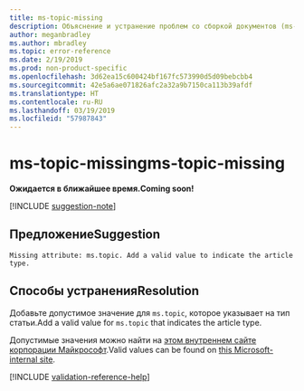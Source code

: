 ```yaml
---
title: ms-topic-missing
description: Объяснение и устранение проблем со сборкой документов (ms-topic-missing)
author: meganbradley
ms.author: mbradley
ms.topic: error-reference
ms.date: 2/19/2019
ms.prod: non-product-specific
ms.openlocfilehash: 3d62ea15c600424bf167fc573990d5d09bebcbb4
ms.sourcegitcommit: 42e5a6ae071826afc2a32a9b7150ca113b39afdf
ms.translationtype: HT
ms.contentlocale: ru-RU
ms.lasthandoff: 03/19/2019
ms.locfileid: "57987843"
---
```

# <a name="ms-topic-missing"></a><span data-ttu-id="9b2ae-103">ms-topic-missing</span><span class="sxs-lookup"><span data-stu-id="9b2ae-103">ms-topic-missing</span></span>

<span data-ttu-id="9b2ae-104">**Ожидается в ближайшее время.**</span><span class="sxs-lookup"><span data-stu-id="9b2ae-104">**Coming soon!**</span></span>

[!INCLUDE [suggestion-note](includes/suggestion-note.md)]

## <a name="suggestion"></a><span data-ttu-id="9b2ae-105">Предложение</span><span class="sxs-lookup"><span data-stu-id="9b2ae-105">Suggestion</span></span>

`Missing attribute: ms.topic. Add a valid value to indicate the article type.`

## <a name="resolution"></a><span data-ttu-id="9b2ae-106">Способы устранения</span><span class="sxs-lookup"><span data-stu-id="9b2ae-106">Resolution</span></span>

<span data-ttu-id="9b2ae-107">Добавьте допустимое значение для `ms.topic`, которое указывает на тип статьи.</span><span class="sxs-lookup"><span data-stu-id="9b2ae-107">Add a valid value for `ms.topic` that indicates the article type.</span></span>

<span data-ttu-id="9b2ae-108">Допустимые значения можно найти на [этом внутреннем сайте корпорации Майкрософт](https://docsmetadatatool.azurewebsites.net/allowlists).</span><span class="sxs-lookup"><span data-stu-id="9b2ae-108">Valid values can be found on [this Microsoft-internal site](https://docsmetadatatool.azurewebsites.net/allowlists).</span></span>

<!--make sure to add this file to your includes folder and verify the path-->
[!INCLUDE [validation-reference-help](includes/validation-reference-help.md)]